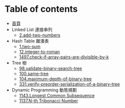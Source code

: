# Table of contents

* [首頁](README.md)
* Linked List 連接串列
  * [2.add-two-numbers](./linked-list/2.add-two-numbers/index.md)
* Hash Table 雜湊表
  * [1.two-sum](./hash-table/1.two-sum/index.md)
  * [12.integer-to-roman](./hash-table/12.integer-to-roman/index.md)
  * [1497.check-if-array-pairs-are-divisible-by-k](./hash-table/1497.check-if-array-pairs-are-divisible-by-k/index.md)
* Tree 樹
  * [98.validate-binary-search-tree](./tree/98.validate-binary-search-tree/index.md)
  * [100.same-tree](./tree/100.same-tree/index.md)
  * [104.maximum-depth-of-binary-tree](./tree/104.maximum-depth-of-binary-tree/index.md)
  * [331.verify-preorder-serialization-of-a-binary-tree](./tree/331.verify-preorder-serialization-of-a-binary-tree/index.md)
* Dynamic Programming 動態規劃
  * [1143.Longest Common Subsequence](./dynamic-programming/1143.Longest%20Common%20Subsequence/index.md)
  * [1137.N-th Tribonacci Number](./dynamic-programming/1137.N-th%20Tribonacci%20Number/index.md)
